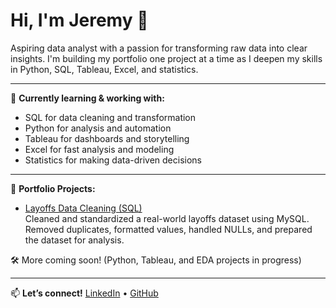 # Hi, I'm Jeremy 👋

Aspiring data analyst with a passion for transforming raw data into clear insights. I'm building my portfolio one project at a time as I deepen my skills in Python, SQL, Tableau, Excel, and statistics.

---

🔎 **Currently learning & working with:**
- SQL for data cleaning and transformation  
- Python for analysis and automation  
- Tableau for dashboards and storytelling  
- Excel for fast analysis and modeling  
- Statistics for making data-driven decisions

---

📂 **Portfolio Projects:**
- [Layoffs Data Cleaning (SQL)](https://github.com/jkselig/layoffs-data-cleaning)  
  Cleaned and standardized a real-world layoffs dataset using MySQL. Removed duplicates, formatted values, handled NULLs, and prepared the dataset for analysis.

🛠️ More coming soon! (Python, Tableau, and EDA projects in progress)

---

📫 **Let’s connect!**
[LinkedIn](https://www.linkedin.com/in/jeremy-selig) • [GitHub](https://github.com/jkselig)
